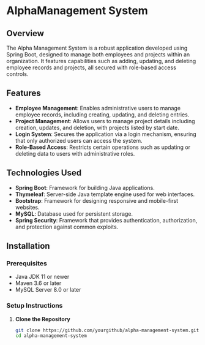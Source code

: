 # AlphaManagement System

## Overview
The Alpha Management System is a robust application developed using Spring Boot, designed to manage both employees and projects within an organization. It features capabilities such as adding, updating, and deleting employee records and projects, all secured with role-based access controls.

## Features
- **Employee Management**: Enables administrative users to manage employee records, including creating, updating, and deleting entries.
- **Project Management**: Allows users to manage project details including creation, updates, and deletion, with projects listed by start date.
- **Login System**: Secures the application via a login mechanism, ensuring that only authorized users can access the system.
- **Role-Based Access**: Restricts certain operations such as updating or deleting data to users with administrative roles.

## Technologies Used
- **Spring Boot**: Framework for building Java applications.
- **Thymeleaf**: Server-side Java template engine used for web interfaces.
- **Bootstrap**: Framework for designing responsive and mobile-first websites.
- **MySQL**: Database used for persistent storage.
- **Spring Security**: Framework that provides authentication, authorization, and protection against common exploits.

## Installation

### Prerequisites
- Java JDK 11 or newer
- Maven 3.6 or later
- MySQL Server 8.0 or later

### Setup Instructions
1. **Clone the Repository**
   ```bash
   git clone https://github.com/yourgithub/alpha-management-system.git
   cd alpha-management-system
